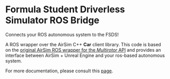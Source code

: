 # Formula Student Driverless Simulator ROS Bridge

Connects your ROS autonomous system to the FSDS!

A ROS wrapper over the AirSim C++ **Car** client library. This code is based on the [original AirSim ROS wrapper for the *Multirotor* API](https://github.com/microsoft/AirSim/tree/master/ros/src/airsim_ros_interface) and provides an interface between AirSim + Unreal Engine and your ros-based autonomous system. 

For more documentation, please consult this [page](../../../docs/ros-bridge.md).
